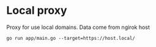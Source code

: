 # Local proxy

Proxy for use local domains. Data come from ngirok host

```
go run app/main.go --target=https://host.local/
```